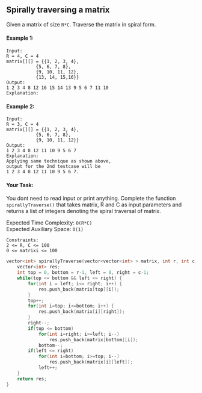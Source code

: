 ## Spirally traversing a matrix

Given a matrix of size `R*C`. Traverse the matrix in spiral form.

#### Example 1:

```
Input:
R = 4, C = 4
matrix[][] = {{1, 2, 3, 4},
           {5, 6, 7, 8},
           {9, 10, 11, 12},
           {13, 14, 15,16}}
Output:
1 2 3 4 8 12 16 15 14 13 9 5 6 7 11 10
Explanation:
```

#### Example 2:

```
Input:
R = 3, C = 4
matrix[][] = {{1, 2, 3, 4},
           {5, 6, 7, 8},
           {9, 10, 11, 12}}
Output:
1 2 3 4 8 12 11 10 9 5 6 7
Explanation:
Applying same technique as shown above,
output for the 2nd testcase will be
1 2 3 4 8 12 11 10 9 5 6 7.
```

#### Your Task:

You dont need to read input or print anything. Complete the function `spirallyTraverse()` that takes matrix, R and C as input parameters and returns a list of integers denoting the spiral traversal of matrix.

Expected Time Complexity: `O(R*C)`  
Expected Auxiliary Space: `O(1)`

```
Constraints:
2 <= R, C <= 100
0 <= matrixi <= 100
```

```c++
vector<int> spirallyTraverse(vector<vector<int> > matrix, int r, int c) {
    vector<int> res;
    int top = 0, bottom = r-1, left = 0, right = c-1;
    while(top <= bottom && left <= right) {
        for(int i = left; i<= right; i++) {
            res.push_back(matrix[top][i]);
        }
        top++;
        for(int i=top; i<=bottom; i++) {
            res.push_back(matrix[i][right]);
        }
        right--;
        if(top <= bottom)
            for(int i=right; i>=left; i--)
                res.push_back(matrix[bottom][i]);
            bottom--;
        if(left <= right)
            for(int i=bottom; i>=top; i--)
                res.push_back(matrix[i][left]);
            left++;
    }
    return res;
}
```
